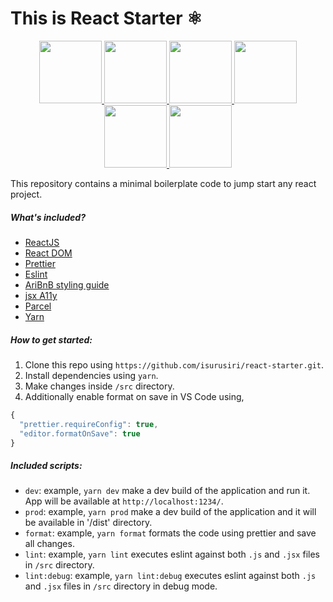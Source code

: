 # This is React Starter ⚛️  

<div align="center">
  <a href="https://github.com/webpack/webpack">
    <img  width="100" height="100" src="https://arcweb.co/wp-content/uploads/2016/10/react-logo-1000-transparent.png" />
    <img width="100" height="100" src="https://prettier.io/icon.png" />
    <img widht="100" height="100" src="https://eslint.org/img/logo.svg" />
    <img widht="100" height="100" src="http://pluspng.com/img-png/airbnb-logo-png-png-ico-512.png" />
    <img widht="100" height="100" src="https://visual-regresion-testing.firebaseapp.com/parceljs.c11a4bd0.png" />
    <img widht="100" height="100" src="https://avatars3.githubusercontent.com/u/22247014?s=400&v=4" />
  </a>
</div>

This repository contains a minimal boilerplate code to jump start any react project.  

##### What's included?  
- [ReactJS](https://reactjs.org/)  
- [React DOM](https://reactjs.org/docs/react-dom.html)  
- [Prettier](https://prettier.io/)
- [Eslint](https://eslint.org/)    
- [AriBnB styling guide](https://github.com/airbnb/javascript)
- [jsx A11y](https://github.com/evcohen/eslint-plugin-jsx-a11y)  
- [Parcel](https://parceljs.org/)  
- [Yarn](https://yarnpkg.com/en/)  

##### How to get started:
1. Clone this repo using `https://github.com/isurusiri/react-starter.git`.  
2. Install dependencies using `yarn`.  
3. Make changes inside `/src` directory.  
4. Additionally enable format on save in VS Code using, 
```javascript
{
  "prettier.requireConfig": true,
  "editor.formatOnSave": true
}
```  

##### Included scripts:
- `dev`: example, `yarn dev` make a dev build of the application and run it. App will be available at `http://localhost:1234/`.  
- `prod`: example, `yarn prod` make a dev build of the application and it will be available in '/dist' directory.  
- `format`: example, `yarn format` formats the code using prettier and save all changes.  
- `lint`: example, `yarn lint` executes eslint against both `.js` and `.jsx` files in `/src` directory.  
- `lint:debug`: example, `yarn lint:debug` executes eslint against both `.js` and `.jsx` files in `/src` directory in debug mode.


